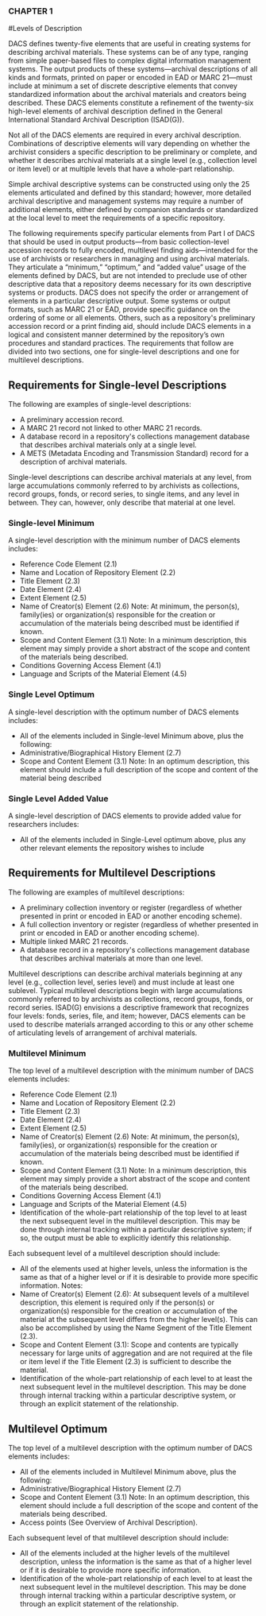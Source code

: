 ### CHAPTER 1

#Levels of Description

DACS defines twenty-five elements that are useful in creating systems for describing archival materials.  These systems can be of any type, ranging from simple paper-based files to complex digital information management systems.  The output products of these systems—archival descriptions of all kinds and formats, printed on paper or encoded in EAD or MARC 21—must include at minimum a set of discrete descriptive elements that convey standardized information about the archival materials and creators being described.  These DACS elements constitute a refinement of the twenty-six high-level elements of archival description defined in the General International Standard Archival Description (ISAD(G)).

Not all of the DACS elements are required in every archival description.  Combinations of descriptive elements will vary depending on whether the archivist considers a specific description to be preliminary or complete, and whether it describes archival materials at a single level (e.g., collection level or item level) or at multiple levels that have a whole-part relationship.

Simple archival descriptive systems can be constructed using only the 25 elements articulated and defined by this standard; however, more detailed archival descriptive and management systems may require a number of additional elements, either defined by companion standards or standardized at the local level to meet the requirements of a specific repository.

The following requirements specify particular elements from Part I of DACS that should be used in output products—from basic collection-level accession records to fully encoded, multilevel finding aids—intended for the use of archivists or researchers in managing and using archival materials.  They articulate a “minimum,” “optimum,” and “added value” usage of the elements defined by DACS, but are not intended to preclude use of other descriptive data that a repository deems necessary for its own descriptive systems or products.  DACS does not specify the order or arrangement of elements in a particular descriptive output.  Some systems or output formats, such as MARC 21 or EAD, provide specific guidance on the ordering of some or all elements.  Others, such as a repository's preliminary accession record or a print finding aid, should include DACS elements in a logical and consistent manner determined by the repository’s own procedures and standard practices.  The requirements that follow are divided into two sections, one for single-level descriptions and one for multilevel descriptions.

## Requirements for Single-level Descriptions
The following are examples of single-level descriptions:
  * A preliminary accession record.
  * A MARC 21 record not linked to other MARC 21 records.
  * A database record in a repository's collections management database that describes archival materials only at a single level.
  * A METS (Metadata Encoding and Transmission Standard) record for a description of archival materials.

Single-level descriptions can describe archival materials at any level, from large accumulations commonly referred to by archivists as collections, record groups, fonds, or record series, to single items, and any level in between.  They can, however, only describe that material at one level.

### Single-level Minimum
A single-level description with the minimum number of DACS elements includes:
  * Reference Code Element (2.1)
  * Name and Location of Repository Element (2.2)
  * Title Element (2.3)
  * Date Element (2.4)
  * Extent Element (2.5)
  * Name of Creator(s) Element (2.6)  Note:  At minimum, the person(s), family(ies) or organization(s) responsible for the creation or accumulation of the materials being described must be identified if known.
  * Scope and Content Element (3.1)  Note:  In a minimum description, this element may simply provide a short abstract of the scope and content of the materials being described.
  * Conditions Governing Access Element (4.1)
  * Language and Scripts of the Material Element (4.5)

### Single Level Optimum

A single-level description with the optimum number of DACS elements includes:

  * All of the elements included in Single-level Minimum above, plus the following:
  * Administrative/Biographical History Element (2.7)
  * Scope and Content Element (3.1) Note: In an optimum description, this element should include a full description of the scope and content of the material being described

### Single Level Added Value

A single-level description of DACS elements to provide added value for researchers includes:

  * All of the elements included in Single-Level optimum above, plus any other relevant elements the repository wishes to include

## Requirements for Multilevel Descriptions
The following are examples of multilevel descriptions:
  * A preliminary collection inventory or register (regardless of whether presented in print or encoded in EAD or another encoding scheme).
  * A full collection inventory or register (regardless of whether presented in print or encoded in EAD or another encoding scheme).
  * Multiple linked MARC 21 records.
  * A database record in a repository's collections management database that describes archival materials at more than one level.

Multilevel descriptions can describe archival materials beginning at any level (e.g., collection level, series level) and must include at least one sublevel.  Typical multilevel descriptions begin with large accumulations commonly referred to by archivists as collections, record groups, fonds, or record series.  ISAD(G) envisions a descriptive framework that recognizes four levels: fonds, series, file, and item; however, DACS elements can be used to describe materials arranged according to this or any other scheme of articulating levels of arrangement of archival materials.

### Multilevel Minimum
The top level of a multilevel description with the minimum number of DACS elements includes:
  * Reference Code Element (2.1)
  * Name and Location of Repository Element (2.2)
  * Title Element (2.3)
  * Date Element (2.4)
  * Extent Element (2.5)
  * Name of Creator(s) Element (2.6)  Note:  At minimum, the person(s), family(ies), or organization(s) responsible for the creation or accumulation of the materials being described must be identified if known.
  * Scope and Content Element (3.1)  Note:  In a minimum description, this element may simply provide a short abstract of the scope and content of the materials being described.
  * Conditions Governing Access Element (4.1)
  * Language and Scripts of the Material Element (4.5)
  * Identification of the whole-part relationship of the top level to at least the next subsequent level in the multilevel description.  This may be done through internal tracking within a particular descriptive system; if so, the output must be able to explicitly identify this relationship.

Each subsequent level of a multilevel description should include:

  * All of the elements used at higher levels, unless the information is the same as that of a higher level or if it is desirable to provide more specific information.
Notes:
  * Name of Creator(s) Element (2.6):  At subsequent levels of a multilevel description, this element is required only if the person(s) or organization(s) responsible for the creation or accumulation of the material at the subsequent level differs from the higher level(s).  This can also be accomplished by using the Name Segment of the Title Element (2.3).
  * Scope and Content Element (3.1):  Scope and contents are typically necessary for large units of aggregation and are not required at the file or item level if the Title Element (2.3) is sufficient to describe the material.
* Identification of the whole-part relationship of each level to at least the next subsequent level in the multilevel description.  This may be done through internal tracking within a particular descriptive system, or through an explicit statement of the relationship.

## Multilevel Optimum
The top level of a multilevel description with the optimum number of DACS elements includes:
  * All of the elements included in Multilevel Minimum above, plus the following:
  * Administrative/Biographical History Element (2.7)
  * Scope and Content Element (3.1)  Note:  In an optimum description, this element should include a full description of the scope and content of the materials being described.
  * Access points (See Overview of Archival Description).

Each subsequent level of that multilevel description should include:
  * All of the elements included at the higher levels of the multilevel description, unless the information is the same as that of a higher level or if it is desirable to provide more specific information.
  * Identification of the whole-part relationship of each level to at least the next subsequent level in the multilevel description.  This may be done through internal tracking within a particular descriptive system, or through an explicit statement of the relationship.
